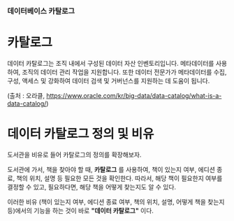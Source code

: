 ### 데이터베이스 카탈로그

# 카탈로그
데이터 카탈로그는 조직 내에서 구성된 데이터 자산 인벤토리입니다. 메타데이터를 사용하여, 조직의 데이터 관리 작업을 지원합니다. 또한 데이터 전문가가 메타데이터를 수집, 구성, 액세스 및 강화하여 데이터 검색 및 거버넌스를 지원하는 데 도움이 됩니다.

(출처 : 오라클, https://www.oracle.com/kr/big-data/data-catalog/what-is-a-data-catalog/)

# 데이터 카탈로그 정의 및 비유
도서관을 비유로 들어 카탈로그의 정의를 확장해보자.

도서관에 가서, 책을 찾아야 할 때, **카탈로그** 를 사용하여, 책이 있는지 여부, 에디션 종료, 책의 위치, 설명 등 필요한 모든 것을 확인한다. 따라서, 해당 책이 필요한지 여부를 결정할 수 있고, 필요하다면, 해당 책을 어떻게 찾는지도 알 수 있다.

이러한 비유 (책이 있는지 여부, 에디션 종료 여부, 책의 위치, 설명, 어떻게 책을 찾는지 등)에서의 기능을 하는 것이 바로 **"데이터 카탈로그"** 이다. 
